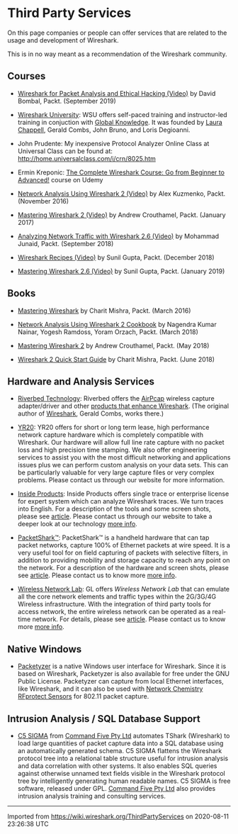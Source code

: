 # Third Party Services

On this page companies or people can offer services that are related to the usage and development of Wireshark.

This is in no way meant as a recommendation of the Wireshark community.

## Courses

  - [Wireshark for Packet Analysis and Ethical Hacking (Video)](https://www.packtpub.com/cloud-networking/wireshark-for-packet-analysis-and-ethical-hacking-video) by David Bombal, Packt. (September 2019)

  - [Wireshark University](http://www.wiresharku.com): WSU offers self-paced training and instructor-led training in conjuction with [Global Knowledge](http://www.globalknowledge.com/). It was founded by [Laura Chappell](http://www.packet-level.com), Gerald Combs, John Bruno, and Loris Degioanni.

  - John Prudente: My inexpensive Protocol Analyzer Online Class at Universal Class can be found at: <http://home.universalclass.com/i/crn/8025.htm>

  - Ermin Kreponic: [The Complete Wireshark Course: Go from Beginner to Advanced\!](https://www.udemy.com/wireshark/) course on Udemy

  - [Network Analysis Using Wireshark 2 (Video)](https://www.packtpub.com/networking-and-servers/network-analysis-using-wireshark-2-video) by Alex Kuzmenko, Packt. (November 2016)

  - [Mastering Wireshark 2 (Video)](https://www.packtpub.com/networking-and-servers/mastering-wireshark-2-video) by Andrew Crouthamel, Packt. (January 2017)

  - [Analyzing Network Traffic with Wireshark 2.6 (Video)](https://www.packtpub.com/networking-and-servers/analyzing-network-traffic-wireshark-26-video) by Mohammad Junaid, Packt. (September 2018)

  - [Wireshark Recipes (Video)](https://www.packtpub.com/networking-and-servers/wireshark-recipes-video) by Sunil Gupta, Packt. (December 2018)

  - [Mastering Wireshark 2.6 (Video)](https://www.packtpub.com/networking-and-servers/mastering-wireshark-26-video) by Sunil Gupta, Packt. (January 2019)

## Books

  - [Mastering Wireshark](https://www.packtpub.com/networking-and-servers/mastering-wireshark) by Charit Mishra, Packt. (March 2016)

  - [Network Analysis Using Wireshark 2 Cookbook](https://www.packtpub.com/networking-and-servers/network-analysis-using-wireshark-2-cookbook-second-edition) by Nagendra Kumar Nainar, Yogesh Ramdoss, Yoram Orzach, Packt. (March 2018)

  - [Mastering Wireshark 2](https://www.packtpub.com/networking-and-servers/mastering-wireshark-2) by Andrew Crouthamel, Packt. (May 2018)

  - [Wireshark 2 Quick Start Guide](https://www.packtpub.com/networking-and-servers/wireshark-2-quick-start-guide) by Charit Mishra, Packt. (June 2018)

## Hardware and Analysis Services

  - [Riverbed Technology](http://www.riverbed.com): Riverbed offers the [AirPcap](http://www.riverbed.com/us/products/cascade/airpcap.php) wireless capture adapter/driver and other [products that enhance Wireshark](http://www.riverbed.com/us/products/cascade/). (The original author of [Wireshark](http://www.wireshark.org), Gerald Combs, works there.)

  - [YR20](http://www.yr20.com): YR20 offers for short or long term lease, high performance network capture hardware which is completely compatible with Wireshark. Our hardware will allow full line rate capture with no packet loss and high precision time stamping. We also offer engineering services to assist you with the most difficult networking and applications issues plus we can perform custom analysis on your data sets. This can be particularly valuable for very large capture files or very complex problems. Please contact us through our website for more information.

  - [Inside Products](http://www.insidethestack.com): Inside Products offers single trace or enterprise license for expert system which can analyze Wireshark traces. We turn traces into English. For a description of the tools and some screen shots, please see [article](http://www.lovemytool.com/blog/2011/11/diagnostics-for-tomorrow-today-by-nalini-elkins.html). Please contact us through our website to take a deeper look at our technology [more info](http://www.insidethestack.com/netregister.html).

  - [PacketShark™](http://www.gl.com/packetshark-handheld-gigabit-ethernet-tester.html): PacketShark™ is a handheld hardware that can tap packet networks, capture 100% of Ethernet packets at wire speed. It is a very useful tool for on field capturing of packets with selective filters, in addition to providing mobility and storage capacity to reach any point on the network. For a description of the hardware and screen shots, please see [article](http://www.gl.com/packetshark-handheld-gigabit-ethernet-tester.html). Please contact us to know more [more info](http://www.gl.com/inforequestform.php?ref=wikiwireshark).

  - [Wireless Network Lab](http://www.gl.com/telecom-test-solutions/2g-3g-4g-network-lab.html): GL offers *Wireless Network Lab* that can emulate all the core network elements and traffic types within the 2G/3G/4G Wireless infrastructure. With the integration of third party tools for access network, the entire wireless network can be operated as a real-time network. For details, please see [article](http://www.gl.com/telecom-test-solutions/2g-3g-4g-network-lab.html). Please contact us to know more [more info](http://www.gl.com/inforequestform.php?ref=wikiwireshark-wirelesslab).

## Native Windows

  - [Packetyzer](https://sourceforge.net/p/packetyzer/wiki/Home/) is a native Windows user interface for Wireshark. Since it is based on Wireshark, Packetyzer is also available for free under the GNU Public License. Packetyzer can capture from local Ethernet interfaces, like Wireshark, and it can also be used with [Network Chemistry](http://www.networkchemistry.com) [RFprotect Sensors](http://www.networkchemistry.com/solutions/package1.php) for 802.11 packet capture.

## Intrusion Analysis / SQL Database Support

  - [C5 SIGMA](http://www.commandfive.com/downloads.html) from [Command Five Pty Ltd](http://www.commandfive.com/) automates TShark (Wireshark) to load large quantities of packet capture data into a SQL database using an automatically generated schema. C5 SIGMA flattens the Wireshark protocol tree into a relational table structure useful for intrusion analysis and data correlation with other systems. It also enables SQL queries against otherwise unnamed text fields visible in the Wireshark protocol tree by intelligently generating human readable names. C5 SIGMA is free software, released under GPL. [Command Five Pty Ltd](http://www.commandfive.com/) also provides intrusion analysis training and consulting services.

---

Imported from https://wiki.wireshark.org/ThirdPartyServices on 2020-08-11 23:26:38 UTC
